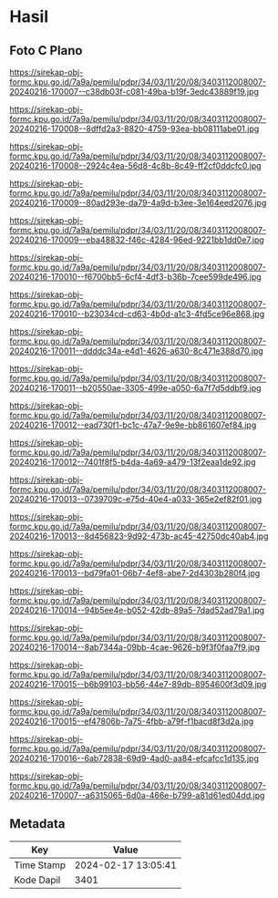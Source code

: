 # Hasil

## Foto C Plano

https://sirekap-obj-formc.kpu.go.id/7a9a/pemilu/pdpr/34/03/11/20/08/3403112008007-20240216-170007--c38db03f-c081-49ba-b19f-3edc43889f19.jpg

https://sirekap-obj-formc.kpu.go.id/7a9a/pemilu/pdpr/34/03/11/20/08/3403112008007-20240216-170008--8dffd2a3-8820-4759-93ea-bb08111abe01.jpg

https://sirekap-obj-formc.kpu.go.id/7a9a/pemilu/pdpr/34/03/11/20/08/3403112008007-20240216-170008--2924c4ea-56d8-4c8b-8c49-ff2cf0ddcfc0.jpg

https://sirekap-obj-formc.kpu.go.id/7a9a/pemilu/pdpr/34/03/11/20/08/3403112008007-20240216-170009--80ad293e-da79-4a9d-b3ee-3e164eed2076.jpg

https://sirekap-obj-formc.kpu.go.id/7a9a/pemilu/pdpr/34/03/11/20/08/3403112008007-20240216-170009--eba48832-f46c-4284-96ed-9221bb1dd0e7.jpg

https://sirekap-obj-formc.kpu.go.id/7a9a/pemilu/pdpr/34/03/11/20/08/3403112008007-20240216-170010--f6700bb5-6cf4-4df3-b36b-7cee599de496.jpg

https://sirekap-obj-formc.kpu.go.id/7a9a/pemilu/pdpr/34/03/11/20/08/3403112008007-20240216-170010--b23034cd-cd63-4b0d-a1c3-4fd5ce96e868.jpg

https://sirekap-obj-formc.kpu.go.id/7a9a/pemilu/pdpr/34/03/11/20/08/3403112008007-20240216-170011--ddddc34a-e4d1-4626-a630-8c471e388d70.jpg

https://sirekap-obj-formc.kpu.go.id/7a9a/pemilu/pdpr/34/03/11/20/08/3403112008007-20240216-170011--b20550ae-3305-499e-a050-6a7f7d5ddbf9.jpg

https://sirekap-obj-formc.kpu.go.id/7a9a/pemilu/pdpr/34/03/11/20/08/3403112008007-20240216-170012--ead730f1-bc1c-47a7-9e9e-bb861607ef84.jpg

https://sirekap-obj-formc.kpu.go.id/7a9a/pemilu/pdpr/34/03/11/20/08/3403112008007-20240216-170012--7401f8f5-b4da-4a69-a479-13f2eaa1de92.jpg

https://sirekap-obj-formc.kpu.go.id/7a9a/pemilu/pdpr/34/03/11/20/08/3403112008007-20240216-170013--0739709c-e75d-40e4-a033-365e2ef82f01.jpg

https://sirekap-obj-formc.kpu.go.id/7a9a/pemilu/pdpr/34/03/11/20/08/3403112008007-20240216-170013--8d456823-9d92-473b-ac45-42750dc40ab4.jpg

https://sirekap-obj-formc.kpu.go.id/7a9a/pemilu/pdpr/34/03/11/20/08/3403112008007-20240216-170013--bd79fa01-06b7-4ef8-abe7-2d4303b280f4.jpg

https://sirekap-obj-formc.kpu.go.id/7a9a/pemilu/pdpr/34/03/11/20/08/3403112008007-20240216-170014--94b5ee4e-b052-42db-89a5-7dad52ad79a1.jpg

https://sirekap-obj-formc.kpu.go.id/7a9a/pemilu/pdpr/34/03/11/20/08/3403112008007-20240216-170014--8ab7344a-09bb-4cae-9626-b9f3f0faa7f9.jpg

https://sirekap-obj-formc.kpu.go.id/7a9a/pemilu/pdpr/34/03/11/20/08/3403112008007-20240216-170015--b6b99103-bb56-44e7-89db-8954600f3d09.jpg

https://sirekap-obj-formc.kpu.go.id/7a9a/pemilu/pdpr/34/03/11/20/08/3403112008007-20240216-170015--ef47806b-7a75-4fbb-a79f-f1bacd8f3d2a.jpg

https://sirekap-obj-formc.kpu.go.id/7a9a/pemilu/pdpr/34/03/11/20/08/3403112008007-20240216-170016--6ab72838-69d9-4ad0-aa84-efcafcc1d135.jpg

https://sirekap-obj-formc.kpu.go.id/7a9a/pemilu/pdpr/34/03/11/20/08/3403112008007-20240216-170007--a6315065-6d0a-466e-b799-a81d61ed04dd.jpg


## Metadata

| Key        | Value               |
| ---------- | ------------------- |
| Time Stamp | 2024-02-17 13:05:41 |
| Kode Dapil | 3401                |



